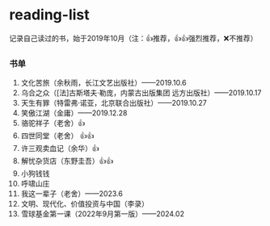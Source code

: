 # reading-list
记录自己读过的书，始于2019年10月（注：👍推荐，👍👍强烈推荐，❌不推荐）

### 书单
1. 文化苦旅（余秋雨，长江文艺出版社）——2019.10.6
2. 乌合之众（[法]古斯塔夫·勒庞，内蒙古出版集团 远方出版社）——2019.10.17
3. 天生有罪（特雷弗·诺亚，北京联合出版社）——2019.10.27
4. 笑傲江湖（金庸）——2019.12.28
5. 骆驼祥子（老舍）👍
6. 四世同堂（老舍） 👍👍 
7. 许三观卖血记（余华）👍
8. 解忧杂货店（东野圭吾）👍👍
9. 小狗钱钱
10. 呼啸山庄
11. 我这一辈子（老舍）——2023.6
12. 文明、现代化、价值投资与中国（李录）
13. 雪球基金第一课（2022年9月第一版）——2024.02
